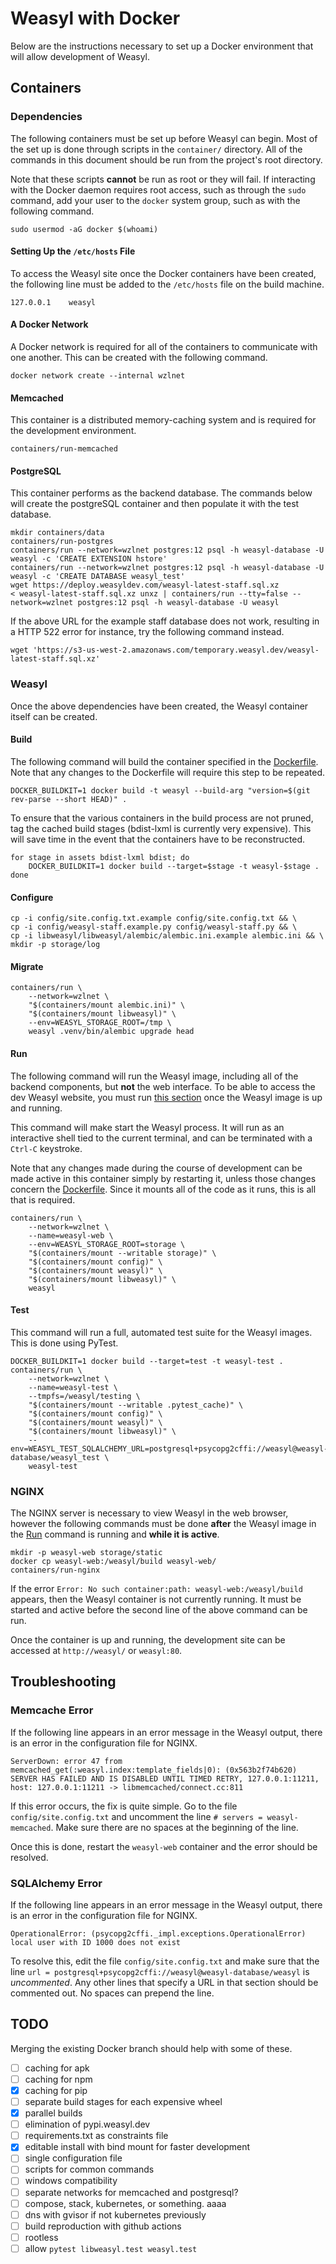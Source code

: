 # Weasyl with Docker

Below are the instructions necessary to set up a Docker environment that will allow development of Weasyl.

## Containers

### Dependencies

The following containers must be set up before Weasyl can begin. Most of the set up is done through scripts in the `container/` directory. All of the commands in this document should be run from the project's root directory.

Note that these scripts **cannot** be run as root or they will fail. If interacting with the Docker daemon requires root access, such as through the `sudo` command, add your user to the `docker` system group, such as with the following command.

```shell
sudo usermod -aG docker $(whoami)
```

#### Setting Up the `/etc/hosts` File

To access the Weasyl site once the Docker containers have been created, the following line must be added to the `/etc/hosts` file on the build machine.

```127.0.0.1    weasyl```

#### A Docker Network

A Docker network is required for all of the containers to communicate with one another. This can be created with the following command.

```shell
docker network create --internal wzlnet
```

#### Memcached

This container is a distributed memory-caching system and is required for the development environment.

```shell
containers/run-memcached
```

#### PostgreSQL

This container performs as the backend database. The commands below will create the postgreSQL container and then populate it with the test database.

```shell
mkdir containers/data
containers/run-postgres
containers/run --network=wzlnet postgres:12 psql -h weasyl-database -U weasyl -c 'CREATE EXTENSION hstore'
containers/run --network=wzlnet postgres:12 psql -h weasyl-database -U weasyl -c 'CREATE DATABASE weasyl_test'
wget https://deploy.weasyldev.com/weasyl-latest-staff.sql.xz
< weasyl-latest-staff.sql.xz unxz | containers/run --tty=false --network=wzlnet postgres:12 psql -h weasyl-database -U weasyl
```

If the above URL for the example staff database does not work, resulting in a HTTP 522 error for instance, try the following command instead.

```wget 'https://s3-us-west-2.amazonaws.com/temporary.weasyl.dev/weasyl-latest-staff.sql.xz'```

### Weasyl

Once the above dependencies have been created, the Weasyl container itself can be created.

#### Build

The following command will build the container specified in the [Dockerfile](Dockerfile). Note that any changes to the Dockerfile will require this step to be repeated.

```shell
DOCKER_BUILDKIT=1 docker build -t weasyl --build-arg "version=$(git rev-parse --short HEAD)" .
```

To ensure that the various containers in the build process are not pruned, tag the cached build stages (bdist-lxml is currently very expensive). This will save time in the event that the containers have to be reconstructed.

```shell
for stage in assets bdist-lxml bdist; do
    DOCKER_BUILDKIT=1 docker build --target=$stage -t weasyl-$stage .
done
```

#### Configure

```shell
cp -i config/site.config.txt.example config/site.config.txt && \
cp -i config/weasyl-staff.example.py config/weasyl-staff.py && \
cp -i libweasyl/libweasyl/alembic/alembic.ini.example alembic.ini && \
mkdir -p storage/log
```

#### Migrate

```shell
containers/run \
    --network=wzlnet \
    "$(containers/mount alembic.ini)" \
    "$(containers/mount libweasyl)" \
    --env=WEASYL_STORAGE_ROOT=/tmp \
    weasyl .venv/bin/alembic upgrade head
```

#### Run

The following command will run the Weasyl image, including all of the backend components, but **not** the web interface. To be able to access the dev Weasyl website, you must run [this section](#NGINX) once the Weasyl image is up and running.

This command will make start the Weasyl process. It will run as an interactive shell tied to the current terminal, and can be terminated with a `Ctrl-C` keystroke.

Note that any changes made during the course of development can be made active in this container simply by restarting it, unless those changes concern the [Dockerfile](Dockerfile). Since it mounts all of the code as it runs, this is all that is required.

```shell
containers/run \
    --network=wzlnet \
    --name=weasyl-web \
    --env=WEASYL_STORAGE_ROOT=storage \
    "$(containers/mount --writable storage)" \
    "$(containers/mount config)" \
    "$(containers/mount weasyl)" \
    "$(containers/mount libweasyl)" \
    weasyl
```

#### Test

This command will run a full, automated test suite for the Weasyl images. This is done using PyTest.

```shell
DOCKER_BUILDKIT=1 docker build --target=test -t weasyl-test .
containers/run \
    --network=wzlnet \
    --name=weasyl-test \
    --tmpfs=/weasyl/testing \
    "$(containers/mount --writable .pytest_cache)" \
    "$(containers/mount config)" \
    "$(containers/mount weasyl)" \
    "$(containers/mount libweasyl)" \
    --env=WEASYL_TEST_SQLALCHEMY_URL=postgresql+psycopg2cffi://weasyl@weasyl-database/weasyl_test \
    weasyl-test
```

### NGINX

The NGINX server is necessary to view Weasyl in the web browser, however the following commands must be done **after** the Weasyl image in the [Run](#Run) command is running and **while it is active**.

```shell
mkdir -p weasyl-web storage/static
docker cp weasyl-web:/weasyl/build weasyl-web/
containers/run-nginx
```

If the error `Error: No such container:path: weasyl-web:/weasyl/build` appears, then the Weasyl container is not currently running. It must be started and active before the second line of the above command can be run.

Once the container is up and running, the development site can be accessed at `http://weasyl/` or `weasyl:80`.

## Troubleshooting

### Memcache Error

If the following line appears in an error message in the Weasyl output, there is an error in the configuration file for NGINX.

```ServerDown: error 47 from memcached_get(:weasyl.index:template_fields|0): (0x563b2f74b620) SERVER HAS FAILED AND IS DISABLED UNTIL TIMED RETRY, 127.0.0.1:11211,  host: 127.0.0.1:11211 -> libmemcached/connect.cc:811```

If this error occurs, the fix is quite simple. Go to the file `config/site.config.txt` and uncomment the line `# servers = weasyl-memcached`. Make sure there are no spaces at the beginning of the line.

Once this is done, restart the `weasyl-web` container and the error should be resolved.

### SQLAlchemy Error

If the following line appears in an error message in the Weasyl output, there is an error in the configuration file for NGINX.

```OperationalError: (psycopg2cffi._impl.exceptions.OperationalError) local user with ID 1000 does not exist```

To resolve this, edit the file `config/site.config.txt` and make sure that the line `url = postgresql+psycopg2cffi://weasyl@weasyl-database/weasyl` is *uncommented*. Any other lines that specify a URL in that section should be commented out. No spaces can prepend the line.

## TODO

Merging the existing Docker branch should help with some of these.

- [ ] caching for apk
- [ ] caching for npm
- [X] caching for pip
- [ ] separate build stages for each expensive wheel
- [X] parallel builds
- [ ] elimination of pypi.weasyl.dev
- [ ] requirements.txt as constraints file
- [X] editable install with bind mount for faster development
- [ ] single configuration file
- [ ] scripts for common commands
- [ ] windows compatibility
- [ ] separate networks for memcached and postgresql?
- [ ] compose, stack, kubernetes, or something. aaaa
- [ ] dns with gvisor if not kubernetes previously
- [ ] build reproduction with github actions
- [ ] rootless
- [ ] allow `pytest libweasyl.test weasyl.test`
